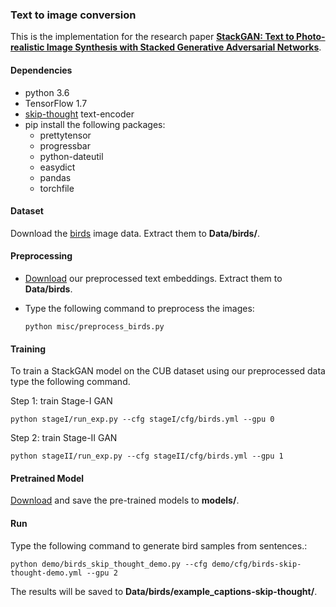 ### Text to image conversion
This is the implementation for the research paper [**StackGAN: Text to Photo-realistic Image Synthesis with Stacked Generative Adversarial Networks**](https://arxiv.org/pdf/1612.03242.pdf).   

#### Dependencies
- python 3.6
- TensorFlow 1.7
- [skip-thought](https://github.com/ryankiros/skip-thoughts) text-encoder
- pip install the following packages:
 	- prettytensor
 	- progressbar
 	- python-dateutil
 	- easydict
 	- pandas
 	- torchfile

#### Dataset
Download the [birds](http://www.vision.caltech.edu/visipedia/CUB-200-2011.html)  image data. Extract them to **Data/birds/**.

#### Preprocessing 
- [Download](https://drive.google.com/drive/folders/1D-Le8kryakmJ-pyr1s3Guy0VjHfn5bIM?usp=sharing) our preprocessed text embeddings. Extract them to **Data/birds**.

- Type the following command to preprocess the images: 

  `python misc/preprocess_birds.py`

#### Training

To train a StackGAN model on the CUB dataset using our preprocessed data type the following command.

Step 1: train Stage-I GAN 

`python stageI/run_exp.py --cfg stageI/cfg/birds.yml --gpu 0`

Step 2: train Stage-II GAN 

`python stageII/run_exp.py --cfg stageII/cfg/birds.yml --gpu 1`

#### Pretrained Model
[Download](https://drive.google.com/drive/folders/1xSBW89hoIbWGc7UovK79b1r6sAcxjvnm?usp=sharing) and save the pre-trained models to **models/**.

#### Run
Type the following command to generate bird samples from sentences.: 

`python demo/birds_skip_thought_demo.py --cfg demo/cfg/birds-skip-thought-demo.yml --gpu 2`  

The results will be saved to **Data/birds/example_captions-skip-thought/**. 




